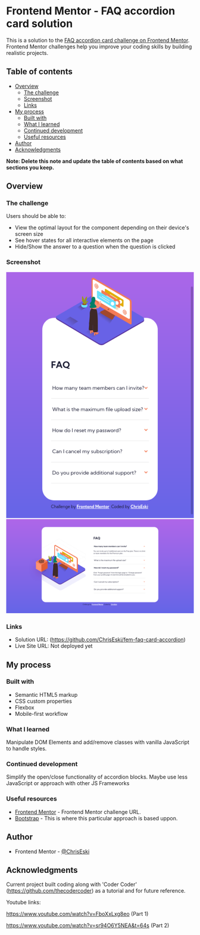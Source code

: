 # Frontend Mentor - FAQ accordion card solution

This is a solution to the [FAQ accordion card challenge on Frontend Mentor](https://www.frontendmentor.io/challenges/faq-accordion-card-XlyjD0Oam). Frontend Mentor challenges help you improve your coding skills by building realistic projects. 

## Table of contents

- [Overview](#overview)
  - [The challenge](#the-challenge)
  - [Screenshot](#screenshot)
  - [Links](#links)
- [My process](#my-process)
  - [Built with](#built-with)
  - [What I learned](#what-i-learned)
  - [Continued development](#continued-development)
  - [Useful resources](#useful-resources)
- [Author](#author)
- [Acknowledgments](#acknowledgments)

**Note: Delete this note and update the table of contents based on what sections you keep.**

## Overview

### The challenge

Users should be able to:

- View the optimal layout for the component depending on their device's screen size
- See hover states for all interactive elements on the page
- Hide/Show the answer to a question when the question is clicked

### Screenshot

![Mobile Screenshot](https://github.com/ChrisEski/fem-faq-card-accordion/blob/master/screenshots/mobile.png)
![Desktop Screenshot](https://github.com/ChrisEski/fem-faq-card-accordion/blob/master/screenshots/desktop.png)

### Links

- Solution URL: (https://github.com/ChrisEski/fem-faq-card-accordion)
- Live Site URL: Not deployed yet

## My process

### Built with

- Semantic HTML5 markup
- CSS custom properties
- Flexbox
- Mobile-first workflow

### What I learned

Manipulate DOM Elements and add/remove classes with vanilla JavaScript to handle styles. 


### Continued development

Simplify the open/close functionality of accordion blocks. Maybe use less JavaScript or approach with other JS Frameworks

### Useful resources

- [Frontend Mentor](https://www.frontendmentor.io/challenges/faq-accordion-card-XlyjD0Oam) - Frontend Mentor challenge URL.
- [Bootstrap](https://getbootstrap.com/docs/5.0/components/accordion/) - This is where this particular approach is based uppon.

## Author

- Frontend Mentor - [@ChrisEski](https://www.frontendmentor.io/profile/ChrisEski)

## Acknowledgments

Current project built coding along with 'Coder Coder' (https://github.com/thecodercoder) as a tutorial and for future reference.

Youtube links:

https://www.youtube.com/watch?v=FboXxLxg8eo (Part 1)

https://www.youtube.com/watch?v=sr94O6Y5NEA&t=64s (Part 2)



